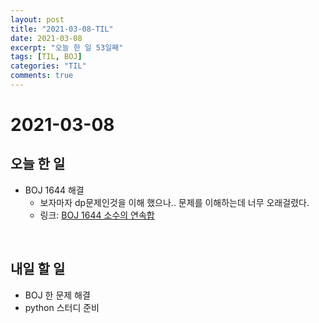 ```yaml
---
layout: post
title: "2021-03-08-TIL"
date: 2021-03-08
excerpt: "오늘 한 일 53일째"
tags: [TIL, BOJ]
categories: "TIL"
comments: true
---
```


# 2021-03-08

## 오늘 한 일    
- BOJ 1644 해결
    - 보자마자 dp문제인것을 이해 했으나.. 문제를 이해하는데 너무 오래걸렸다.
    - 링크: [BOJ 1644 소수의 연속합](https://l-zzu-h.tistory.com/entry/BOJ-1644%EC%86%8C%EC%88%98%EC%9D%98-%EC%97%B0%EC%86%8D%ED%95%A9)


<br>

## 내일 할 일
- BOJ 한 문제 해결
- python 스터디 준비